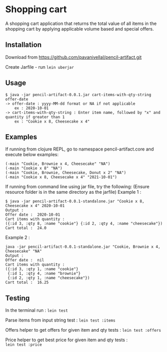 # Shopping cart

A shopping cart application that returns the total value of all items in the shopping cart by applying applicable volume based and special offers. 

## Installation

Download from https://github.com/pavanivellal/pencil-artifact.git

Create Jarfile - run `lein uberjar`

## Usage

    $ java -jar pencil-artifact-0.0.1.jar cart-items-with-qty-string offer-date
    -> offer-date : yyyy-MM-dd format or NA if not applicable
        ex : 2020-10-01
    -> cart-items-with-qty-string : Enter item name, followed by "x" and quantity if greater than 1
        ex : "Cookie x 8, Cheesecake x 4"
    

## Examples
If running from clojure REPL, go to namespace pencil-artifact.core and execute below examples: 
```
(-main "Cookie, Brownie x 4, Cheesecake" "NA")
(-main "Cookie x 8" "NA")
(-main "Cookie, Brownie, Cheesecake, Donut x 2" "NA")
(-main "Cookie x 8, Cheesecake x 4" "2021-10-01")
```

If running from command line using jar file, try the following: 
(Ensure resource folder is in the same directory as the jarfile)
Example 1 : 
```
$ java -jar pencil-artifact-0.0.1-standalone.jar "Cookie x 8, Cheesecake x 4" 2020-10-01
Output : 
Offer date :  2020-10-01
Cart items with quantity : 
({:id 3, :qty 8, :name "cookie"} {:id 2, :qty 4, :name "cheesecake"})
Cart total :  24.0
```

Example 2 : 
```
java -jar pencil-artifact-0.0.1-standalone.jar "Cookie, Brownie x 4, Cheesecake" "NA"
Output : 
Offer date :  nil
Cart items with quantity : 
({:id 3, :qty 1, :name "cookie"}
 {:id 1, :qty 4, :name "brownie"}
 {:id 2, :qty 1, :name "cheesecake"})
Cart total :  16.25
```

## Testing
In the terminal run : `lein test`

Parse items from input string test : 
`lein test :items`

Offers helper to get offers for given item and qty tests : 
`lein test :offers`

Price helper to get best price for given item and qty tests :  
`lein test :price`











